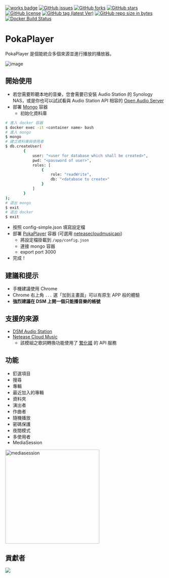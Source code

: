 [![works badge](https://cdn.rawgit.com/nikku/works-on-my-machine/v0.2.0/badge.svg?style=flat-square)](https://github.com/nikku/works-on-my-machine)
[![GitHub issues](https://img.shields.io/github/issues/gnehs/PokaPlayer.svg?style=flat-square)](https://github.com/gnehs/PokaPlayer/issues)
[![GitHub forks](https://img.shields.io/github/forks/gnehs/PokaPlayer.svg?style=flat-square)](https://github.com/gnehs/PokaPlayer/network)
[![GitHub stars](https://img.shields.io/github/stars/gnehs/PokaPlayer.svg?style=flat-square)](https://github.com/gnehs/PokaPlayer/stargazers)
[![GitHub license](https://img.shields.io/github/license/gnehs/PokaPlayer.svg?style=flat-square)](https://github.com/gnehs/PokaPlayer/blob/master/LICENSE)
[![GitHub tag (latest Ver)](https://img.shields.io/github/package-json/v/gnehs/PokaPlayer.svg?style=flat-square)](https://github.com/gnehs/PokaPlayer/releases/latest)
[![GitHub repo size in bytes](https://img.shields.io/github/repo-size/gnehs/PokaPlayer.svg?style=flat-square)](https://github.com/gnehs/PokaPlayer/archive/master.zip)
[![Docker Build Status](https://img.shields.io/docker/build/gnehs/pokaplayer.svg?style=flat-square)](https://hub.docker.com/r/gnehs/pokaplayer/)

# PokaPlayer
PokaPlayer 是個能統合多個來源並進行播放的播放器。

![image](https://user-images.githubusercontent.com/16719720/139267013-17ed31c5-8194-4498-b2b4-9bf149ac9860.png)

## 開始使用
- 若您需要聆聽本地的音樂，您會需要已安裝 Audio Station 的 Synology NAS，或是你也可以試試看與 Audio Station API 相容的 [Open Audio Server](https://github.com/openaudioserver/open-audio-server)
- 部署 [Mongo](https://hub.docker.com/_/mongo) 容器
    - 初始化資料庫
```bash
# 進入 docker 容器
$ docker exec -it <container name> bash
# 進入 mongo
$ mongo
# 建立資料庫與使用者
$ db.createUser(
        {
            user: "<user for database which shall be created>",
            pwd: "<password of user>",
            roles: [
                {
                    role: "readWrite",
                    db: "<database to create>"
                }
            ]
        }
);
# 退出 mongo
$ exit
# 退出 docker
$ exit
```
- 按照 config-simple.json 填寫設定檔
- 部署 [PokaPlayer](https://hub.docker.com/repository/docker/gnehs/pokaplayer) 容器 (可選用 [neteasecloudmusicapi](https://hub.docker.com/repository/docker/gnehs/neteasecloudmusicapi-docker))
    - 將設定檔掛載到 `/app/config.json`
    - 連接 mongo 容器
    - export port 3000
- 完成！

## 建議和提示

-   手機建議使用 Chrome
-   Chrome 右上角 `...` 選「加到主畫面」可以有原生 APP 般的體驗
-   **強烈建議在 DSM 上開一個只能播音樂的帳號**

## 支援的來源
-   [DSM Audio Station](https://www.synology.com/dsm/feature/audio_station)
-   [Netease Cloud Music](https://music.163.com/)
    -   該模組之歌詞轉換功能使用了 [繁化姬](https://zhconvert.org/) 的 API 服務

## 功能
-   釘選項目
-   搜尋
-   專輯
-   最近加入的專輯
-   資料夾
-   演出者
-   作曲者
-   隨機播放
-   密碼保護
-   夜間模式
-   多使用者
-   MediaSession

<img width="297" alt="mediasession" src="https://user-images.githubusercontent.com/16719720/205482841-a9ebfc50-1437-42c5-96d6-868768fe07f4.png">


## 貢獻者
![](https://contributors.nn.ci/api?repo=gnehs/PokaPlayer)